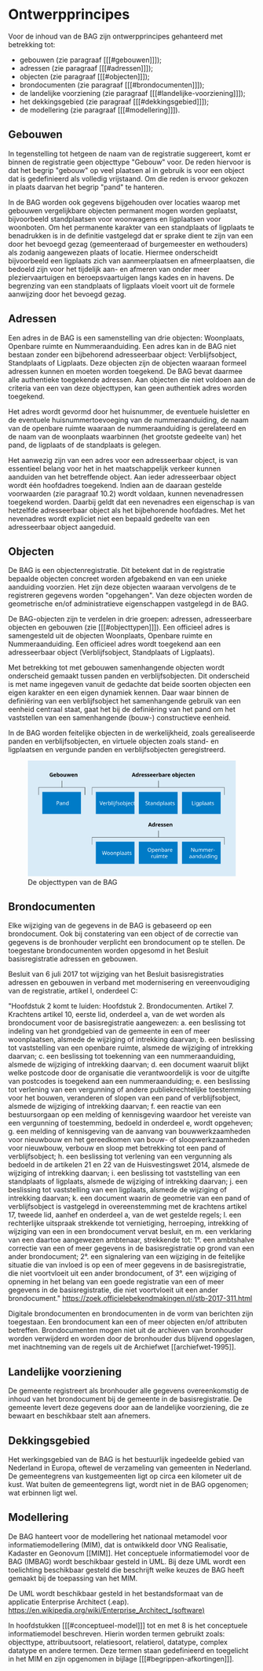 # Ontwerpprincipes

Voor de inhoud van de BAG zijn ontwerpprincipes gehanteerd met betrekking tot:

- gebouwen (zie paragraaf [[[#gebouwen]]]);
- adressen (zie paragraaf [[[#adressen]]]);
- objecten (zie paragraaf [[[#objecten]]]);
- brondocumenten (zie paragraaf [[[#brondocumenten]]]);
- de landelijke voorziening (zie paragraaf [[[#landelijke-voorziening]]]);
- het dekkingsgebied (zie paragraaf [[[#dekkingsgebied]]]);
- de modellering (zie paragraaf [[[#modellering]]]).

## Gebouwen

In tegenstelling tot hetgeen de naam van de registratie suggereert, komt er binnen de registratie geen objecttype "Gebouw" voor. De reden hiervoor is dat het begrip "gebouw" op veel plaatsen al in gebruik is voor een object dat is gedefinieerd als volledig vrijstaand. Om die reden is ervoor gekozen in plaats daarvan het begrip "pand" te hanteren.

In de BAG worden ook gegevens bijgehouden over locaties waarop met gebouwen vergelijkbare objecten permanent mogen worden geplaatst, bijvoorbeeld standplaatsen voor woonwagens en ligplaatsen voor woonboten. Om het permanente karakter van een standplaats of ligplaats te benadrukken is in de definitie vastgelegd dat er sprake dient te zijn van een door het bevoegd gezag (gemeenteraad of burgemeester en wethouders) als zodanig aangewezen plaats of locatie. Hiermee onderscheidt bijvoorbeeld een ligplaats zich van aanmeerplaatsen en afmeerplaatsen, die bedoeld zijn voor het tijdelijk aan- en afmeren van onder meer pleziervaartuigen en beroepsvaartuigen langs kades en in havens. De begrenzing van een standplaats of ligplaats vloeit voort uit de formele aanwijzing door het bevoegd gezag.

## Adressen

Een adres in de BAG is een samenstelling van drie objecten: Woonplaats, Openbare ruimte en Nummeraanduiding. Een adres kan in de BAG niet bestaan zonder een bijbehorend adresseerbaar object: Verblijfsobject, Standplaats of Ligplaats. Deze objecten zijn de objecten waaraan formeel adressen kunnen en moeten worden toegekend. De BAG bevat daarmee alle authentieke toegekende adressen. Aan objecten die niet voldoen aan de criteria van een van deze objecttypen, kan geen authentiek adres worden toegekend.

Het adres wordt gevormd door het huisnummer, de eventuele huisletter en de eventuele huisnummertoevoeging van de nummeraanduiding, de naam van de openbare ruimte waaraan de nummeraanduiding is gerelateerd en de naam van de woonplaats waarbinnen (het grootste gedeelte van) het pand, de ligplaats of de standplaats is gelegen.

Het aanwezig zijn van een adres voor een adresseerbaar object, is van essentieel belang voor het in het maatschappelijk verkeer kunnen aanduiden van het betreffende object. Aan ieder adresseerbaar object wordt één hoofdadres toegekend. Indien aan de daaraan gestelde voorwaarden (zie paragraaf 10.2) wordt voldaan, kunnen nevenadressen toegekend worden. Daarbij geldt dat een nevenadres een eigenschap is van hetzelfde adresseerbaar object als het bijbehorende hoofdadres. Met het nevenadres wordt expliciet niet een bepaald gedeelte van een adresseerbaar object aangeduid.

## Objecten

De BAG is een objectenregistratie. Dit betekent dat in de registratie bepaalde objecten concreet worden afgebakend en van een unieke aanduiding voorzien. Het zijn deze objecten waaraan vervolgens de te registreren gegevens worden "opgehangen". Van deze objecten worden de geometrische en/of administratieve eigenschappen vastgelegd in de BAG.

De BAG-objecten zijn te verdelen in drie groepen: adressen, adresseerbare objecten en gebouwen (zie [[[#objecttypen]]]). Een officieel adres is samengesteld uit de objecten Woonplaats, Openbare ruimte en Nummeraanduiding. Een officieel adres wordt toegekend aan een adresseerbaar object (Verblijfsobject, Standplaats of Ligplaats).

Met betrekking tot met gebouwen samenhangende objecten wordt onderscheid gemaakt tussen panden en verblijfsobjecten. Dit onderscheid is met name ingegeven vanuit de gedachte dat beide soorten objecten een eigen karakter en een eigen dynamiek kennen. Daar waar binnen de definiëring van een verblijfsobject het samenhangende gebruik van een eenheid centraal staat, gaat het bij de definiëring van het pand om het vaststellen van een samenhangende (bouw-) constructieve eenheid.

In de BAG worden feitelijke objecten in de werkelijkheid, zoals gerealiseerde panden en verblijfsobjecten, en virtuele objecten zoals stand- en ligplaatsen en vergunde panden en verblijfsobjecten geregistreerd.

<figure id="objecttypen">
    <img src="media/objecttypen.svg" />
    <figcaption>De objecttypen van de BAG</figcaption>
</figure>

## Brondocumenten

Elke wijziging van de gegevens in de BAG is gebaseerd op een brondocument. Ook bij constatering van een object of de correctie van gegevens is de bronhouder verplicht een brondocument op te stellen. De toegestane brondocumenten worden opgesomd in het Besluit basisregistratie adressen en gebouwen. 

<aside class="note">
    <p>Besluit van 6 juli 2017 tot wijziging van het Besluit basisregistraties adressen en gebouwen in verband met modernisering en vereenvoudiging van de registratie, artikel I, onderdeel C:</p>
    <p>"Hoofdstuk 2 komt te luiden: Hoofdstuk 2. Brondocumenten. Artikel 7. Krachtens artikel 10, eerste lid, onderdeel a, van de wet worden als brondocument voor de basisregistratie aangewezen: a. een beslissing tot indeling van het grondgebied van de gemeente in een of meer woonplaatsen, alsmede de wijziging of intrekking daarvan; b. een beslissing tot vaststelling van een openbare ruimte, alsmede de wijziging of intrekking daarvan; c. een beslissing tot toekenning van een nummeraanduiding, alsmede de wijziging of intrekking daarvan; d. een document waaruit blijkt welke postcode door de organisatie die verantwoordelijk is voor de uitgifte van postcodes is toegekend aan een nummeraanduiding; e. een beslissing tot verlening van een vergunning of andere publiekrechtelijke toestemming voor het bouwen, veranderen of slopen van een pand of verblijfsobject, alsmede de wijziging of intrekking daarvan; f. een reactie van een bestuursorgaan op een melding of kennisgeving waardoor het vereiste van een vergunning of toestemming, bedoeld in onderdeel e, wordt opgeheven; g. een melding of kennisgeving van de aanvang van bouwwerkzaamheden voor nieuwbouw en het gereedkomen van bouw- of sloopwerkzaamheden voor nieuwbouw, verbouw en sloop met betrekking tot een pand of verblijfsobject; h. een beslissing tot verlening van een vergunning als bedoeld in de artikelen 21 en 22 van de Huisvestingswet 2014, alsmede de wijziging of intrekking daarvan; i. een beslissing tot vaststelling van een standplaats of ligplaats, alsmede de wijziging of intrekking daarvan; j. een beslissing tot vaststelling van een ligplaats, alsmede de wijziging of intrekking daarvan; k. een document waarin de geometrie van een pand of verblijfsobject is vastgelegd in overeenstemming met de krachtens artikel 17, tweede lid, aanhef en onderdeel a, van de wet gestelde regels; l. een rechterlijke uitspraak strekkende tot vernietiging, herroeping, intrekking of wijziging van een in een brondocument vervat besluit, en m. een verklaring van een daartoe aangewezen ambtenaar, strekkende tot: 1°. een ambtshalve correctie van een of meer gegevens in de basisregistratie op grond van een ander brondocument; 2°. een signalering van een wijziging in de feitelijke situatie die van invloed is op een of meer gegevens in de basisregistratie, die niet voortvloeit uit een ander brondocument, of 3°. een wijziging of opneming in het belang van een goede registratie van een of meer gegevens in de basisregistratie, die niet voortvloeit uit een ander brondocument." <a href="https://zoek.officielebekendmakingen.nl/stb-2017-311.html">https://zoek.officielebekendmakingen.nl/stb-2017-311.html</a></p>
</aside>

Digitale brondocumenten en brondocumenten in de vorm van berichten zijn toegestaan. Een brondocument kan een of meer objecten en/of attributen betreffen. Brondocumenten mogen niet uit de archieven van bronhouder worden verwijderd en worden door de bronhouder dus blijvend opgeslagen, met inachtneming van de regels uit de Archiefwet [[archiefwet-1995]].

## Landelijke voorziening

De gemeente registreert als bronhouder alle gegevens overeenkomstig de inhoud van het brondocument bij de gemeente in de basisregistratie. De gemeente levert deze gegevens door aan de landelijke voorziening, die ze bewaart en beschikbaar stelt aan afnemers.

## Dekkingsgebied

Het werkingsgebied van de BAG is het bestuurlijk ingedeelde gebied van Nederland in Europa, oftewel de verzameling van gemeenten in Nederland. De gemeentegrens van kustgemeenten ligt op circa een kilometer uit de kust. Wat buiten de gemeentegrens ligt, wordt niet in de BAG opgenomen; wat erbinnen ligt wel.

## Modellering

De BAG hanteert voor de modellering het nationaal metamodel voor informatiemodellering (MIM), dat is ontwikkeld door VNG Realisatie, Kadaster en Geonovum [[MIM]]. Het conceptuele informatiemodel voor de BAG (IMBAG) wordt beschikbaar gesteld in UML. Bij deze UML wordt een toelichting beschikbaar gesteld die beschrijft welke keuzes de BAG heeft gemaakt bij de toepassing van het MIM.

<aside class="note">De UML wordt beschikbaar gesteld in het bestandsformaat van de applicatie Enterprise Architect (.eap). <a href="https://en.wikipedia.org/wiki/Enterprise\_Architect\_(software)">https://en.wikipedia.org/wiki/Enterprise_Architect_(software)</a></aside>

In hoofdstukken [[[#conceptueel-model]]] tot en met 8 is het conceptuele informatiemodel beschreven. Hierin worden termen gebruikt zoals: objecttype, attribuutsoort, relatiesoort, relatierol, datatype, complex datatype en andere termen. Deze termen staan gedefinieerd en toegelicht in het MIM en zijn opgenomen in bijlage [[[#begrippen-afkortingen]]].

